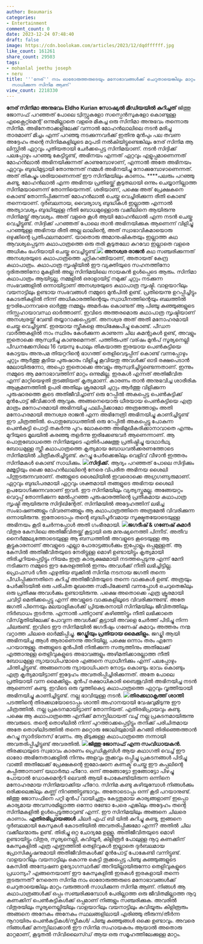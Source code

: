 ```yaml
---
author: Beaumaris
categories:
- Entertainment
comment_count: 0
date: 2023-12-24 07:48:40
draft: false
image: https://cdn.boolokam.com/articles/2023/12/dqdffffff.jpg
like_count: 161261
share_count: 29503
tags:
- mohanlal jeethu joseph
- neru
title: '''നേര്'' നാം ഓരോരുത്തരുടെയും മനോഭാവങ്ങൾക്ക് ചെറുതായെങ്കിലും മാറ്റം വരുത്താൻ
  സാധിക്കുന്ന സിനിമ ആണ്'
view_count: 2218330
---
```


**നേര് സിനിമാ അനുഭവം** **Eldho Kurian സോഷ്യൽ മീഡിയയിൽ കുറിച്ചത്** ജിത്തു ജോസഫ് പറഞ്ഞത് പോലെ ട്വിസ്റ്റുകളോ സസ്പെൻസുകളോ കൊണ്ടുള്ള എക്സൈറ്റ്മെന്റ് ഒന്നുമില്ലാതെ വളരെ മികച്ച ഒരു സിനിമാ അനുഭവം തന്നൊരു സിനിമ. അഭിനേതാക്കളിലേക്ക് വന്നാൽ മോഹൻലാലിലെ നടൻ മരിച്ചു താരമാണ് മിച്ചം എന്ന് പറഞ്ഞു നടക്കുന്നവർക്ക് ഇതിനു മുൻപും പല തവണ അദ്ദേഹം തന്റെ സിനിമകളിലൂടെ മറുപടി നൽകിയിട്ടുണ്ടെങ്കിലും നേര്‌ സിനിമ ആ ലിസ്റ്റിൽ ഏറ്റവും പുതിയതായി ചേർക്കപ്പെട്ട സിനിമയാണ്. നടൻ സിദ്ദിക്ക് പലപ്പോഴും പറഞ്ഞു കേട്ടിട്ടുണ്ട്, അഭിനയം എന്നത് ഏറ്റവും എളുപ്പമാണെന്നത് മോഹൻലാൽ അഭിനയിക്കുന്നത് കാണുമ്പോഴാണ്, എന്നാൽ അതേ അഭിനയം ഏറ്റവും ബുദ്ധിമുട്ടായി തോന്നുന്നത് നമ്മൾ അഭിനയിച്ചു നോക്കുമ്പോഴാണെന്നത്. അത് തികച്ചും ശരിയാണെന്നത് ഈ സിനിമയിലും കാണാം. ****പലരും പറഞ്ഞു കണ്ടു, മോഹൻലാൽ എന്ന അഭിനയ പ്രതിഭയ്ക്ക് കൂടുതലായി ഒന്നും ചെയ്യാനില്ലാത്ത സിനിമയാണെന്ന് തോന്നിയെന്നത്. ശരിയാണ്, പക്ഷെ അത് പ്രേക്ഷകനെ കൊണ്ട് തോന്നിപ്പിക്കുന്നത് മോഹൻലാൽ ചെയ്തു വെച്ചിരിക്കുന്ന രീതി കൊണ്ട് തന്നെയാണ്. ദുർബലനായ, വൈര്യാഗ്യ ബുദ്ധികൾ ഇല്ലാത്ത എന്നാൽ അത്യാവശ്യം ബുദ്ധിയുള്ള നീതി ബോധമുള്ളൊരു വക്കീലിനെ ആയിരുന്നു സിനിമയ്ക്ക് ആവശ്യം. അത് വളരെ കൂൾ ആയി മോഹൻലാൽ എന്ന നടൻ ചെയ്തു വെച്ചിട്ടുണ്ട്. സിദ്ദിക്ക് പറഞ്ഞത് പോലെ താൻ അഭിനയിക്കുക ആണെന്ന് വിളിച്ചു പറഞ്ഞുള്ള അഭിനയ രീതി അല്ല ലാലിന്റെ, അത് സ്വാഭാവികമായൊരു ഒഴുക്കിന്റെ പ്രതിഫലനമാണ്. യാതൊരു അമാനുഷികതയും ഇല്ലാത്ത കഥ ആവശ്യപ്പെടുന്ന കഥാപാത്രത്തെ ഒരു തരി കൂടുതലോ കുറവോ ഇല്ലാതെ വളരെ അധികം ഭംഗിയായി ചെയ്തു വെച്ചിട്ടുണ്ട്.**![](https://cdn.boolokam.com/articles/2023/12/dqdffffff.jpg) അനശ്വര രാജൻ** കഥ സഞ്ചരിക്കുന്നത് അനശ്വരയുടെ കഥാപാത്രത്തെ ചുറ്റികറങ്ങിയാണ്, അതായത് കേന്ദ്ര കഥാപാത്രം. കഥാപാത്ര സൃഷ്ടിയിൽ ഈ വ്യക്തിയുടെ സഹനത്തിനോ ദുരിതത്തിനോ മുകളിൽ അല്ല സിനിമയിലെ നായകൻ ഉൾപ്പെടെ ആരും. സിനിമാ കഥാപാത്രം ആയിട്ടല്ല, നമ്മളിൽ ഒരാളായിട്ട് നമുക്ക് ചുറ്റും നടക്കുന്ന സംഭവങ്ങളിൽ ഒന്നായിട്ടാണ് അനശ്വരയുടെ കഥാപാത്ര സൃഷ്ടി. വാളയാറിലും വയനാട്ടിലും ഉണ്ടായ സംഭവങ്ങൾ നമ്മുടെ മുൻപിൽ ഉണ്ട്. പ്രതിയെന്നു ഉറപ്പിച്ചിട്ടും കോടതികളിൽ നിന്ന് അധികാരത്തിന്റെയും സ്വാധീനത്തിന്റെയും ബലത്തിൽ ഊരിപോന്നവരെ ഓർത്തു നമ്മളും അമർഷം കൊണ്ടത് ആ പിഞ്ചു കുഞ്ഞുങ്ങളുടെ നിസ്സഹായാവസ്ഥ ഓർത്താണ്. ഇവിടെ അത്തരമൊരു കഥാപാത്ര സൃഷ്ടിയാണ് അനശ്വരയ്ക്ക് വേണ്ടി തയ്യാറാക്കപ്പെട്ടത്. അനശ്വര അത് അതി മനോഹരമായി ചെയ്തു വെച്ചിട്ടുണ്ട്. ഇരയായ സ്ത്രീകളെ അധിക്ഷേപിച്ചു കൊണ്ട്. പീഡന വാർത്തകളിൽ നാം സ്ഥിരം കേൾക്കുന്ന കാണുന്ന ചില കമന്റുകൾ ഉണ്ട്, അവളും ഇതൊക്കെ ആസ്വദിച്ചു കാണുമെന്നത്. പത്തിരുപത് വര്ഷം മുൻപ് സൂര്യനെല്ലി പീഡനക്കേസിലെ 16 വയസു പോലും തികയാത്ത ഇരയായ പെൺകുട്ടിയെ കോട്ടയം അനുപമ തിയറ്ററിന്റെ ഭാഗത്ത് തെളിവെടുപ്പിന് കൊണ്ട് വന്നപ്പോഴും ചുറ്റും ആർത്തു കൂടിയ പുരുഷാരം വിളിച്ചു കൂവിയതു അവൾക്ക് ഓടി രക്ഷപെടാൻ മേലായിരുന്നോ, അപ്പൊ ഇതൊക്കെ അവളും ആസ്വദിച്ചിട്ടുണ്ടെന്നതാണ്. ഇന്നും നമ്മുടെ ആ മനോഭാവത്തിന് മാറ്റം ഒന്നുമില്ല. ഇരകൾ എന്നത് അതിജീവിത എന്ന് മാറ്റിയെഴുതി തുടങ്ങിയത് കൃത്യമാണ്. കാരണം താൻ അനുഭവിച്ച ശാരീരിക ആക്രമണത്തിൽ ഉപരി അതിലും ക്രൂരമായി ചുറ്റും ആർത്തു വിളിക്കുന്ന പുരുഷാരത്തെ കൂടെ അതിജീവിച്ചാണ് ഒരു റേപ്പിൽ അകപ്പെട്ട പെൺകുട്ടിക്ക് മുൻപോട്ട് ജീവിക്കാൻ ആവുക. അങ്ങനെയൊരു ധീരയായ പെൺകുട്ടിയെ എത്ര മാത്രം മനോഹരമായി അഭിനയിച്ചു ഫലിപ്പിക്കാമോ അത്രത്തോളം അതി മനോഹരമായി അനശ്വര രാജൻ എന്ന അഭിനേത്രി അഭിനയിച്ചു കാണിച്ചിട്ടുണ്ട് ഈ ചിത്രത്തിൽ. പൊതുബോധത്തിൽ ഒരു റേപ്പിൽ അകപ്പെട്ടു പോകുന്ന പെൺകുട്ടി പൊട്ടി തകർന്നു പുറം ലോകത്തെ അഭിമുഖീകരിക്കാനാവാതെ എന്നും മുറിയുടെ മൂലയിൽ കരഞ്ഞു തളർന്നു ഇരിക്കേണ്ടവർ ആണെന്നാണ്. ആ പൊതുബോധത്തെ സിനിമയുടെ എതിർപക്ഷത്തു പ്രതിഷ്ഠിച്ചു യാഥാർഥ്യ ബോധമുള്ള സ്ത്രീ കഥാപാത്രത്തെ കൃത്യമായ ബോധവൽക്കരണത്തോടെ സിനിമയിൽ ചിത്രീകരിച്ചിട്ടുണ്ട്. കുറച്ചു പേർക്കെങ്കിലും വെളിവ് വീഴാൻ ഇത്തരം സിനിമകൾ കൊണ്ട് സാധിക്കും. **![](https://cdn.boolokam.com/articles/2023/12/qddqddf.jpg)സിദ്ദിക്ക്.** ആദ്യം പറഞ്ഞത് പോലെ സിദ്ദിക്കും മമ്മൂട്ടിയും ഒക്കെ മോഹൻലാലിന്റെ നേരെ വിപരീത അഭിനയ ശൈലി പിന്തുടരുന്നവരാണ്. തങ്ങളുടെ ശൈലിയിൽ ഇവരൊക്കെ അഗ്രഗണ്യരുമാണ്. ഏറ്റവും ബുദ്ധിപരമായി ഏറ്റവും ശക്തമായി തങ്ങളുടെ അഭിനയ ശൈലി ഉപയോഗിക്കുന്നവരാണ് ഇവർ. ഈ സിനിമയിലും വ്യത്യസ്തമല്ല. അങ്ങേയറ്റം വെറുപ്പ് തോന്നിക്കുന്ന മേൽപ്പറഞ്ഞ പുരുഷാരത്തിന്റെ പ്രതീകമായ കഥാപാത്ര സൃഷ്ടി ആയിരുന്നു സിദ്ദിഖിന്റേത്. സിനിമയിൽ അദ്ദേഹത്തിന് ലഭിച്ച സംഭാഷണങ്ങളും വിവരണങ്ങളും ആ കഥാപാത്രത്തിനെ അത്രമേൽ വിവരിക്കുന്ന ഒന്നായിരുന്നു. ഇതോടൊപ്പം തന്റെ ബുദ്ധിപൂർവമായ സൂക്ഷ്മതയോടെയുള്ള അഭിനയം കൂടി ചേർന്നപ്പോൾ അതി ഗംഭീരമായി. **![](https://cdn.boolokam.com/articles/2023/12/dqqqqq.webp)ജഗദീഷ് & ഗണേഷ് കുമാർ** വിതുര കേസിലെ അതിജീവിതയ്ക്ക് കൂട്ടായി ഒരു മനുഷ്യനെത്തി പിന്നീട്. അതീവ നൈർമ്മല്യത്തോടെയുള്ള ആ ബന്ധത്തിൽ അവളുടെ കൂടെയുള്ള ആ കൂട്ടുകാരനാണ് അവളുടെ എല്ലാ പോരാട്ടങ്ങൾക്കും ഇപ്പോളും ഒപ്പമുള്ളത്. ആ കേസിൽ അതിജീവിതയുടെ നേരിട്ടുള്ള മൊഴി ഉണ്ടായിട്ടും കൃത്യമായി തിരിച്ചറിയപ്പെട്ടിട്ടും നിയമം ഇത്ര കാര്യക്ഷമമായി നടത്തപ്പെടുന്നു എന്ന് മേനി നടിക്കുന്ന നമ്മുടെ ഈ കേരളത്തിൽ ഇന്നും അവൾക്ക് നീതി ലഭിച്ചിട്ടില്ല. പ്രൊഫസർ ഗീത എഴുതിയ ബുക്കിൽ സിനിമ നടനായ ജഗതി തന്നെ പീഡിപ്പിക്കുന്നതിനെ കുറിച്ച് അതിജീവിതയുടെ തന്നെ വാക്കുകൾ ഉണ്ട്. അത്രയും പേർക്കിടയിൽ ഒരു പരിചിത മുഖത്തെ സമീപിക്കേണ്ടി വന്നപ്പോൾ ചെറുതെങ്കിലും ഒരു പ്രതീക്ഷ അവൾക്കും ഉണ്ടായിരുന്നു. പക്ഷെ അതൊക്കെ എത്ര ക്രൂരമായി ചവിട്ടി മെതിക്കപ്പെട്ടു എന്ന് അവളുടെ വാക്കുകളിലൂടെ വിവരിക്കുന്നുണ്ട്. അതേ ജഗതി പിന്നെയും മലയാളികൾക്ക് പ്രിയങ്കരനായി സിനിമയിലും ജീവിതത്തിലും നിർബാധം തുടർന്നു. എന്നാൽ പതിറ്റാണ്ട് കഴിഞ്ഞിട്ടും നീതി ലഭിക്കാതെ വിസ്‌മൃതിയിലേക്ക് പോവുന്ന അവൾക്ക് കൂട്ടായി അവളെ ചേർത്ത് പിടിച്ചു നിന്ന ചിലരുണ്ട്. ഇവിടെ ഈ സിനിമയിൽ ജഗദീഷും ഗണേഷ് കുമാറും അത്തരം നന്മ വറ്റാത്ത ചിലരെ ഓർമ്മിപ്പിച്ചു. **ജഡ്ജിയും പ്രതിയായ മൈക്കിളും.** ജഡ്ജി ആയി അഭിനയിച്ച ആൾ ആരാണെന്നു അറിയില്ല, പക്ഷെ ഒന്നാം തരം എന്നേ പറയാനുള്ളൂ. തങ്ങളുടെ മുൻപിൽ നിൽക്കുന്ന സത്യത്തിനും അതിലേക്ക് എത്താനുള്ള തെളിവുകളുടെ അഭാവങ്ങളും അഴിമതിക്കാരല്ലാത്ത നീതി ബോധമുള്ള ന്യായാധിപന്മാരെ എങ്ങനെ സ്വാധീനിക്കും എന്ന് പലപ്പോഴും ചിന്തിച്ചിട്ടുണ്ട്. അങ്ങനൊരു ന്യായാധിപനെ നോട്ടം കൊണ്ടും ഭാവം കൊണ്ടും എത്ര കൃത്യമായിട്ടാണ് ഇദ്ദേഹം അവതരിപ്പിച്ചിരിക്കുന്നത്. അതേ പോലെ പ്രതിയായി വന്ന മൈക്കിളും. മുൻപ് രക്ഷാധികാരി ബൈജുവിൽ അഭിനയിച്ച നടൻ ആണെന്ന് കണ്ടു. ഇവിടെ ഒരു വൃത്തികെട്ട കഥാപാത്രത്തെ ഏറ്റവും വൃത്തിയായി അഭിനയിച്ചു കാണിച്ചിട്ടുണ്ട്. നല്ല ഭാവിയുള്ള നടൻ. **![](https://cdn.boolokam.com/articles/2023/12/wffwwffwffw.jpg)തിരക്കഥാകൃത്ത് ശാന്തി** പടത്തിന്റെ തിരക്കഥയോടൊപ്പം ശാന്തി അഹാനയായി വേഷവുമിടുന്നു ഈ ചിത്രത്തിൽ. നല്ല പ്രകടനമായിട്ടാണ് തോന്നിയത്. എതിരഭിപ്രായവും കണ്ടു. പക്ഷെ ആ കഥാപാത്രത്തെ എനിക്ക് മനസ്സിലായത് വച്ച് നല്ല പ്രകടനമായിരുന്നു അവരുടെ. തന്റെ തൊഴിലിൽ നിന്ന് പുറത്താക്കപ്പെട്ടിട്ടും തനിക്ക് പരിചിതമായ അതേ തൊഴിലിടത്തിൽ തന്നെ മറ്റൊരു ജോലിയുമായി കറങ്ങി തിരിഞ്ഞെത്താൻ കുറച്ചു സ്മാർട്നെസ് വേണം. ആ മിടുക്കുള്ള കഥാപാത്രത്തെ നന്നായി അവതരിപ്പിച്ചിട്ടുണ്ട് അവരതിൽ. **![](https://cdn.boolokam.com/articles/2023/12/wffwfwfwwf.webp)ജിത്തു ജോസഫ് എന്ന സംവിധായകൻ.** തിരക്കഥയുടെ സ്വഭാവം കാരണം പ്രെഡിക്റ്റബിൾ ആയ കഥാഗതി വെച്ച് ഈ ഓരോ അഭിനേതാക്കളിൽ നിന്നും അളവും തൂക്കവും ഒപ്പിച്ചു പ്രകടനങ്ങൾ പിടിച്ചു വാങ്ങി അതിലേക്ക് പ്രേക്ഷകന്റെ ഇമോഷനെ കണക്ട് ചെയ്ത ഈ കപ്പലിന്റെ കപ്പിത്താനാണ് യഥാർത്ഥ ഹീറോ. ഒന്ന് അങ്ങോട്ടോ ഇങ്ങോട്ടോ പിഴച്ചു പോയാൽ ഡോകുമെന്ററി ലെവൽ ആയി പോകേണ്ടിയിരുന്ന ഒന്നിനെ മനോഹരമായ സിനിമയാക്കിയ ഹീറോ. സിനിമ കണ്ടു കഴിയുമ്പോൾ നിങ്ങൾക്കും ഒരിക്കലെങ്കിലും കണ്ണ് നിറഞ്ഞിട്ടുണ്ടാവും. അതോടൊപ്പം ഒന്ന് കൂടി പറയാനുണ്ട്. ജിത്തു ജോസഫിനെ പറ്റി മുൻപ് വായിച്ചതും കേട്ടതുമായ കാര്യങ്ങളാണ് ഇപ്പൊ കാര്യമായ അവസരമില്ലാത്ത ഒന്നോ രണ്ടോ പേരെ എങ്കിലും അദ്ദേഹം തന്റെ സിനിമകളിൽ ഉൾപ്പെടുത്താറുണ്ട് എന്ന്. ഈ സിനിമയിലും അങ്ങനെ ചിലരെ കാണാം. **എതിരഭിപ്രായങ്ങൾ** ചിലർ എഫ് ബി യിൽ കുറിച്ചു കണ്ടു, ഇങ്ങനെ ദുർബലമായി കേസുകൾ കോടതിയിൽ അവതരിപ്പിക്കുമോ എന്ന്? അതിൽ ചില വക്കീലന്മാരും ഉണ്ട്. തിരിച്ചു ഒറ്റ ചോദ്യമേ ഉള്ളൂ. അതിജീവിതയുടെ മൊഴി ഉണ്ടായിട്ടും വിതുര, സൂര്യനെല്ലി, കവിയൂർ, കിളിരൂർ പോലുള്ള നൂറു കണക്കിന് കേസുകളിൽ എത്ര എണ്ണത്തിൽ തെളിവുകൾ ഇല്ലാതെ ദുർബലമായ പ്രോസിക്യൂഷനുമായി അതിജീവിതകൾക്ക് മുൻപോട്ട് പോകേണ്ടി വന്നിട്ടുണ്ട്. വാളയാറിലും വയനാട്ടിലും കൊന്നു കെട്ടി തൂക്കപ്പെട്ട പിഞ്ചു കുഞ്ഞുങ്ങളുടെ കേസിൽ അന്വേഷണ ഉദ്യോഗസ്ഥർക്ക് അറിയില്ലായിരുന്നോ തെളിവുകളുടെ പ്രധാന്യം? എങ്ങനെയാണ് ഈ കേസുകളിൽ ഇരകൾ ഇരകളായി തന്നെ തുടരുന്നത്? നേരെന്ന സിനിമ നാം ഓരോരുത്തരുടെ മനോഭാവങ്ങൾക്ക് ചെറുതായെങ്കിലും മാറ്റം വരുത്താൻ സാധിക്കുന്ന സിനിമ ആണ്. നിങ്ങൾ ആ കഥാപാത്രങ്ങൾക്ക് ഒപ്പം സഞ്ചരിക്കുമ്പോൾ പേരില്ലാത്ത ഒരു ജീവിതമില്ലാത്ത നൂറു കണക്കിന് പെൺകുട്ടികൾക്ക് ഒപ്പമാണ് നിങ്ങളും സഞ്ചരിക്കുക. അവരിൽ വിതുരയിലും സൂര്യനെല്ലിയിലും വാളയാറിലും വയനാട്ടിലും കവിയൂരും കിളിരൂരും അങ്ങനെ അനേകം അനേകം സ്ഥലങ്ങളിലായി എരിഞ്ഞു തീരുന്ന/തീർന്ന നൂറായിരം പെൺകുട്ടികൾ/സ്ത്രീകൾ/ പിഞ്ചു കുഞ്ഞുങ്ങൾ ഒക്കെ ഉണ്ടാവും. അവരെ നിങ്ങൾക്ക് മനസ്സിലാക്കാൻ ഈ സിനിമ സഹായകരം ആയാൽ അതൊരു മാറ്റമാണ്, കൂടുതൽ സിവിലൈസ്ഡ് ആയ ഒരു സമൂഹത്തിലേക്കുള്ള മാറ്റം.